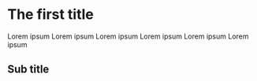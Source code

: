 # The first title

Lorem ipsum Lorem ipsum Lorem ipsum Lorem ipsum Lorem ipsum Lorem ipsum

## Sub title
